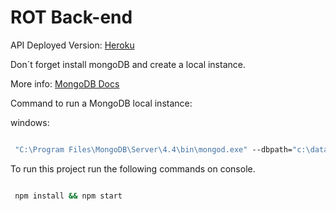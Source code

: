 # ROT Back-end

API Deployed Version: [Heroku](https://prod-rot-api.herokuapp.com/api/person)

Don´t forget install mongoDB and create a local instance.

More info: [MongoDB Docs](https://docs.mongodb.com/manual/tutorial/install-mongodb-on-windows/)

Command to run a MongoDB local instance:

windows:

```cmd

 "C:\Program Files\MongoDB\Server\4.4\bin\mongod.exe" --dbpath="c:\data\db"
```

To run this project run the following commands on console.

```bash

 npm install && npm start
```

